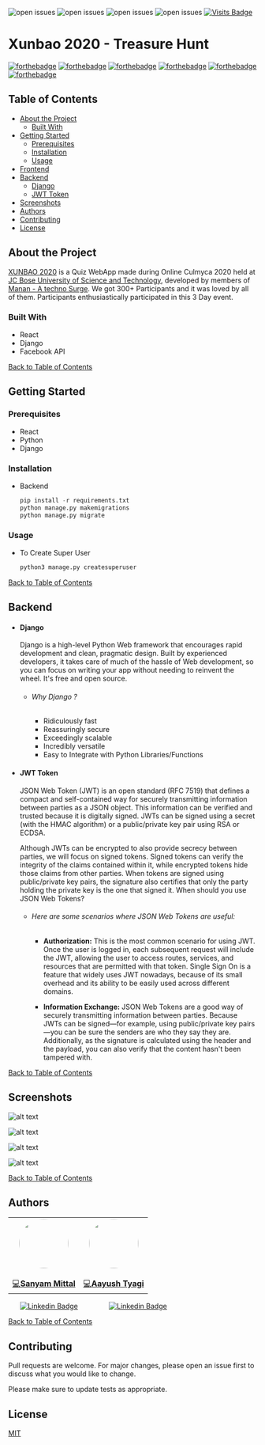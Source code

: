 ![open issues](https://img.shields.io/github/issues/Manan-YMCA/xunbao-2020)
![open issues](https://img.shields.io/github/forks/Manan-YMCA/xunbao-2020)
![open issues](https://img.shields.io/github/stars/Manan-YMCA/xunbao-2020)
![open issues](https://img.shields.io/github/contributors/Manan-YMCA/xunbao-2020)
[![Visits Badge](https://badges.pufler.dev/visits/Manan-YMCA/xunbao-2020)](https://badges.pufler.dev)

# Xunbao 2020 - Treasure Hunt
[![forthebadge](https://forthebadge.com/images/badges/built-with-love.svg)](https://forthebadge.com) [![forthebadge](https://forthebadge.com/images/badges/made-with-javascript.svg)](https://forthebadge.com) [![forthebadge](https://forthebadge.com/images/badges/made-with-python.svg)](https://forthebadge.com) [![forthebadge](https://forthebadge.com/images/badges/uses-html.svg)](https://forthebadge.com) [![forthebadge](https://forthebadge.com/images/badges/uses-css.svg)](https://forthebadge.com) [![forthebadge](https://forthebadge.com/images/badges/uses-js.svg)](https://forthebadge.com)


## Table of Contents

* [About the Project](#about-the-project)
  * [Built With](#built-with)
* [Getting Started](#getting-started)
  * [Prerequisites](#prerequisites)
  * [Installation](#installation)
  * [Usage](#usage)
* [Frontend](#frontend)
* [Backend](#backend)
    * [Django](#django)
    * [JWT Token](#jwt-token)
* [Screenshots](#screenshots)
* [Authors](#authors)
* [Contributing](#contributing)
* [License](#license)

## About the Project
[XUNBAO 2020](https://xunbao.elementsculmyca.com/) is a Quiz WebApp made during Online Culmyca 2020 held at [JC Bose University of Science and Technology](https://jcboseust.ac.in/), developed by members of [Manan - A techno Surge](https://manantechnosurge.com/). We got 300+ Participants and it was loved by all of them. Participants enthusiastically participated in this 3 Day event.
 
### Built With
*   React
*   Django
*   Facebook API

[Back to Table of Contents](#table-of-contents)

## Getting Started
### Prerequisites

* React
* Python
* Django


### Installation

* Backend

    ```Python
    pip install -r requirements.txt
    python manage.py makemigrations
    python manage.py migrate
    ```

### Usage

* To Create Super User

    ``` python
    python3 manage.py createsuperuser
    ```
[Back to Table of Contents](#table-of-contents)
## Backend

* #### Django 
    Django is a high-level Python Web framework that encourages rapid development and clean, pragmatic design. Built by experienced developers, it takes care of much of the hassle of Web development, so you can focus on writing your app without needing to reinvent the wheel. It's free and open source.
    
    * ###### Why Django ?
        *  Ridiculously fast
        *  Reassuringly secure
        *  Exceedingly scalable
        *  Incredibly versatile
        *  Easy to Integrate with Python Libraries/Functions
        
* #### JWT Token
    JSON Web Token (JWT) is an open standard (RFC 7519) that defines a compact and self-contained way for securely transmitting information between parties as a JSON object. This information can be verified and trusted because it is digitally signed. JWTs can be signed using a secret (with the HMAC algorithm) or a public/private key pair using RSA or ECDSA.

    Although JWTs can be encrypted to also provide secrecy between parties, we will focus on signed tokens. Signed tokens can verify the integrity of the claims contained within it, while encrypted tokens hide those claims from other parties. When tokens are signed using public/private key pairs, the signature also certifies that only the party holding the private key is the one that signed it.
    When should you use JSON Web Tokens?

    * ###### Here are some scenarios where JSON Web Tokens are useful:

        * <b>Authorization:</b> This is the most common scenario for using JWT. Once the user is logged in, each subsequent request will include the JWT, allowing the user to access routes, services, and resources that are permitted with that token. Single Sign On is a feature that widely uses JWT nowadays, because of its small overhead and its ability to be easily used across different domains.

        * <b>Information Exchange:</b> JSON Web Tokens are a good way of securely transmitting information between parties. Because JWTs can be signed—for example, using public/private key pairs—you can be sure the senders are who they say they are. Additionally, as the signature is calculated using the header and the payload, you can also verify that the content hasn't been tampered with.


[Back to Table of Contents](#table-of-contents)
## Screenshots

![alt text](https://github.com/Manan-YMCA/xunbao-2020/blob/master/Screenshot/home%20page.PNG?raw=True)

![alt text](https://github.com/Manan-YMCA/xunbao-2020/blob/master/Screenshot/developers.PNG?raw=True)

![alt text](https://github.com/Manan-YMCA/xunbao-2020/blob/master/Screenshot/leaderboard.PNG?raw=True)

![alt text](https://github.com/Manan-YMCA/xunbao-2020/blob/master/Screenshot/question%20page.PNG?raw=True)

[Back to Table of Contents](#table-of-contents)
## Authors
<table>
  <tr>
    <td align="center">
        <a href="https://github.com/sanyam1992000/">
            <img src="https://avatars2.githubusercontent.com/u/44235818?s=460&u=ace44cdd2bd36f9d187041adfe6565049275d77d&v=4" width="100px;" alt="" style="border-radius:50%;" /><br />
        </a>
        <br><a href="https://github.com/Manan-YMCA/xunbao-2020/commits?author=sanyam1992000" title="Code">💻<b>Sanyam Mittal</b></a>
    </td>    
    <td align="center">
        <a href="https://github.com/aayushme/">
            <img src="https://avatars2.githubusercontent.com/u/44281902?s=400&u=e943101b7644437b9acd95c05ef99406e71dcd68&v=4" width="100px;" alt="" style="border-radius:50%;" /><br />
        </a>
            <br><a href="https://github.com/Manan-YMCA/xunbao-2020/commits?author=aayushme" title="Code">💻<b>Aayush Tyagi</b></a>
    </td>
  </tr>
</table>

&nbsp;&nbsp;&nbsp;&nbsp;&nbsp;&nbsp;[![Linkedin Badge](https://img.shields.io/badge/-Sanyam_Mittal-blue?style=flat-square&logo=Linkedin&logoColor=white&link=https://www.linkedin.com/in/sanyam1992000/)](https://www.linkedin.com/in/sanyam1992000/)
&nbsp;&nbsp;&nbsp;&nbsp;&nbsp;&nbsp;&nbsp;&nbsp;&nbsp;&nbsp;&nbsp;&nbsp;&nbsp;&nbsp;&nbsp;[![Linkedin Badge](https://img.shields.io/badge/-Aayush_Tyagi-blue?style=flat-square&logo=Linkedin&logoColor=white&link=https://www.linkedin.com/in/aayush-tyagi-30a293185//)](https://www.linkedin.com/in/aayush-tyagi-30a293185//)

[Back to Table of Contents](#table-of-contents)

## Contributing
Pull requests are welcome. For major changes, please open an issue first to discuss what you would like to change.

Please make sure to update tests as appropriate.

## License
[MIT](https://choosealicense.com/licenses/mit/)